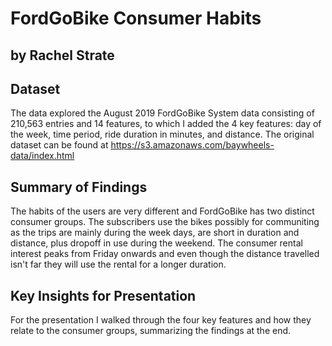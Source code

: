 # FordGoBike Consumer Habits
## by Rachel Strate


## Dataset

The data explored the August 2019 FordGoBike System data consisting of 210,563 entries and 14 features, to which I added the 4 key features: day of the week, time period, ride duration in minutes, and distance.  The original dataset can be found at https://s3.amazonaws.com/baywheels-data/index.html


## Summary of Findings

The habits of the users are very different and FordGoBike has two distinct consumer groups. The subscribers use the bikes possibly for communiting as the trips are mainly during the week days, are short in duration and distance, plus dropoff in use during the weekend. The consumer rental interest peaks from Friday onwards and even though the distance travelled isn't far they will use the rental for a longer duration.


## Key Insights for Presentation

For the presentation I walked through the four key features and how they relate to the consumer groups, summarizing the findings at the end.
